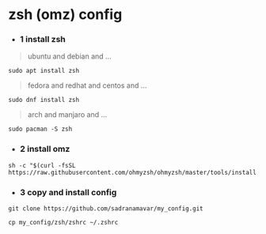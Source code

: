 # zsh (omz) config


- ### 1  install zsh

>ubuntu and debian and ...
``` shell 
sudo apt install zsh
```

>fedora and redhat and centos and ...
``` shell
sudo dnf install zsh
```

>arch and manjaro and ...
``` shell 
sudo pacman -S zsh
```

- ### 2 install omz

```shell 
sh -c "$(curl -fsSL https://raw.githubusercontent.com/ohmyzsh/ohmyzsh/master/tools/install.sh)"
```

- ### 3 copy and install config 
``` shell
git clone https://github.com/sadranamavar/my_config.git

```

``` shell 
cp my_config/zsh/zshrc ~/.zshrc
```
